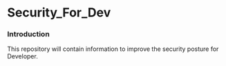 # Security_For_Dev
### Introduction
This repository will contain information to improve the security posture for Developer.
